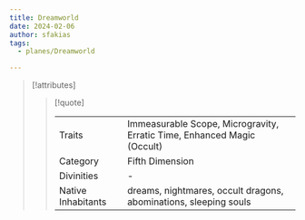 ```yaml
---
title: Dreamworld
date: 2024-02-06
author: sfakias
tags:
  - planes/Dreamworld

---
```

> [!attributes]
> 
> > [!quote]
> >
> > | | |
> > | --- | --- |
> > | Traits | Immeasurable Scope, Microgravity, Erratic Time, Enhanced Magic (Occult) |
> > | Category | Fifth Dimension |
> > | Divinities | - |
> > | Native Inhabitants | dreams, nightmares, occult dragons, abominations, sleeping souls |